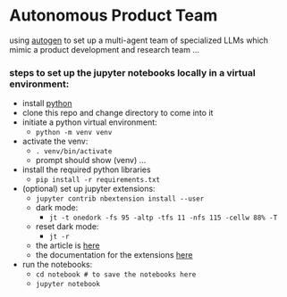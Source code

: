# Autonomous Product Team
using [autogen](https://microsoft.github.io/autogen) to set up a multi-agent team of specialized LLMs which mimic a product development and research team ...


### steps to set up the jupyter notebooks locally in a virtual environment:


- install [python](https://www.python.org/downloads/)
- clone this repo and change directory to come into it
- initiate a python virtual environment:
	- `python -m venv venv`
- activate the venv:
	- `. venv/bin/activate`
	- prompt should show (venv) ...
- install the required python libraries
	- `pip install -r requirements.txt`
- (optional) set up jupyter extensions:
	- `jupyter contrib nbextension install --user`
	- dark mode:
		- `jt -t onedork -fs 95 -altp -tfs 11 -nfs 115 -cellw 88% -T`
	- reset dark mode:
		- `jt -r`
	- the article is [here](https://towardsdatascience.com/supercharging-jupyter-notebooks-e22f5ad7ca18)
	- the documentation for the extensions [here](https://jupyter-contrib-nbextensions.readthedocs.io/en/latest/)
- run the notebooks:
	- `cd notebook # to save the notebooks here`
	- `jupyter notebook`
